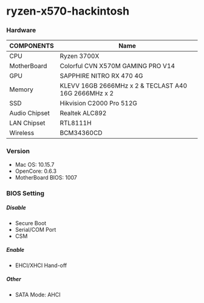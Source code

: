 # ryzen-x570-hackintosh


### Hardware

| COMPONENTS  | Name |
| --- | --- |
| CPU | Ryzen 3700X  |
| MotherBoard | Colorful CVN X570M GAMING PRO V14  |
| GPU  | SAPPHIRE NITRO RX 470 4G |
| Memory  | KLEVV 16GB 2666MHz x 2 & TECLAST A40 16G 2666MHz x 2 |
| SSD    | Hikvision C2000 Pro 512G  |
| Audio Chipset   | Realtek ALC892    |
| LAN Chipset | RTL8111H   |
| Wireless | BCM34360CD |

### Version

* Mac OS: 10.15.7
* OpenCore: 0.6.3
* MotherBoard BIOS: 1007

### BIOS Setting
##### Disable

* Secure Boot
* Serial/COM Port
* CSM

##### Enable

* EHCI/XHCI Hand-off

##### Other

* SATA Mode: AHCI

